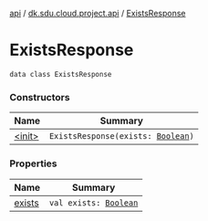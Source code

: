 [api](../../index.md) / [dk.sdu.cloud.project.api](../index.md) / [ExistsResponse](./index.md)

# ExistsResponse

`data class ExistsResponse`

### Constructors

| Name | Summary |
|---|---|
| [&lt;init&gt;](-init-.md) | `ExistsResponse(exists: `[`Boolean`](https://kotlinlang.org/api/latest/jvm/stdlib/kotlin/-boolean/index.html)`)` |

### Properties

| Name | Summary |
|---|---|
| [exists](exists.md) | `val exists: `[`Boolean`](https://kotlinlang.org/api/latest/jvm/stdlib/kotlin/-boolean/index.html) |
